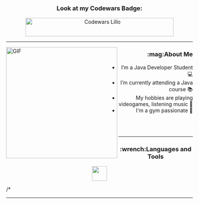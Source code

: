 <div align="center">
  
<h3>Look at my Codewars Badge:</h3>
<p>
<a href="https://www.codewars.com/users/JoeBlillo" target="blank"><img align="center" src="https://www.codewars.com/users/JoeBlillo/badges/large" alt="Codewars Lillo" height="50" width="400" /></a>
</p>
  
</div>
<hr>
<img align="left" alt="GIF" width="300" src="https://i.pinimg.com/originals/e4/26/70/e426702edf874b181aced1e2fa5c6cde.gif" />
<div align="right">
<h3>:mag:About Me</h3>

-  I’m a Java Developer Student :computer:
-  I’m currently attending a Java course :books:
-  My hobbies are playing videogames, listening music :musical_note:
-  I'm a gym passionate 💪
</div>

<br>
<br>
<hr>

<div align="center">

<h3>:wrench:Languages and Tools</h3>


<code><img height="40" src="https://www.vectorlogo.zone/logos/java/java-icon.svg"></code>
</div>
/* <hr>

<div align="center">
<svg viewBox="-16 -32 880 192" width="880" height="192" xmlns="http://www.w3.org/2000/svg">
</div>
